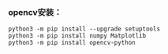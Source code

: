 ### opencv安装：

```objc
python3 -m pip install --upgrade setuptools
python3 -m pip install numpy Matplotlib
python3 -m pip install opencv-python
```